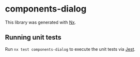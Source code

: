 # components-dialog

This library was generated with [Nx](https://nx.dev).

## Running unit tests

Run `nx test components-dialog` to execute the unit tests via [Jest](https://jestjs.io).
